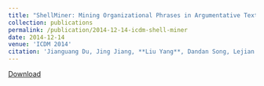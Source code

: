 ```yaml
---
title: "ShellMiner: Mining Organizational Phrases in Argumentative Texts in Social Media"
collection: publications
permalink: /publication/2014-12-14-icdm-shell-miner
date: 2014-12-14
venue: 'ICDM 2014'
citation: 'Jianguang Du, Jing Jiang, **Liu Yang**, Dandan Song, Lejian Liao. ShellMiner: Mining Organizational Phrases in Argumentative Texts in Social Media. In Proceedings of the 14th IEEE International Conference on Data Mining (ICDM 2014 ), Shenzhen, China, December 14-17, 2014. Short Paper. Acceptance rate = 19.7% (143 out of 727). '
---
```


<a href='http://yangliuy.github.io/files/papers/14-ICDM-shellMiner.pdf'>Download</a>
